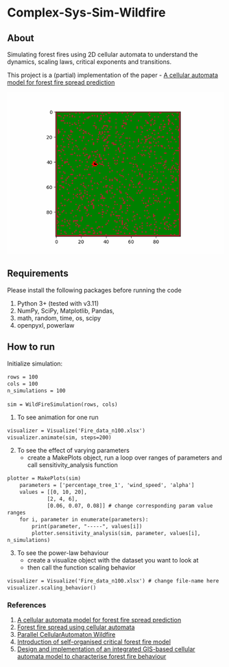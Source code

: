 # Complex-Sys-Sim-Wildfire

## About
Simulating forest fires using 2D cellular automata to understand the dynamics, scaling laws, critical exponents and transitions.

This project is a (partial) implementation of the paper - [A cellular automata model for forest fire spread prediction](https://www.sciencedirect.com/science/article/pii/S0096300308004943)

![](https://github.com/ishabansod/Complex-Sys-Sim-Wildfire/blob/model/plots/gif-tree-type-dens-0.9.gif)

## Requirements
Please install the following packages before running the code
1. Python 3+ (tested with v3.11)
2. NumPy, SciPy, Matplotlib, Pandas, 
4. math, random, time, os, scipy
3. openpyxl, powerlaw

## How to run
Initialize simulation:
```
rows = 100
cols = 100
n_simulations = 100

sim = WildFireSimulation(rows, cols)
```
1. To see animation for one run
```
visualizer = Visualize('Fire_data_n100.xlsx')
visualizer.animate(sim, steps=200)
```

2. To see the effect of varying parameters
    - create a MakePlots object, run a loop over ranges of parameters and call sensitivity_analysis function
```
plotter = MakePlots(sim)
    parameters = ['percentage_tree_1', 'wind_speed', 'alpha']
    values = [[0, 10, 20],
             [2, 4, 6],
             [0.06, 0.07, 0.08]] # change corresponding param value ranges
    for i, parameter in enumerate(parameters):
        print(parameter, "-----", values[i])
        plotter.sensitivity_analysis(sim, parameter, values[i], n_simulations)
```

3. To see the power-law behaviour 
    - create a visualize object with the dataset you want to look at
    - then call the function scaling behavior

```
visualizer = Visualize('Fire_data_n100.xlsx') # change file-name here
visualizer.scaling_behavior()
```


### References
1. [A cellular automata model for forest fire spread prediction](https://www.sciencedirect.com/science/article/pii/S0096300308004943)
2. [Forest fire spread using cellular automata](https://www.sciencedirect.com/science/article/abs/pii/S0965997806001293 )
3. [Parallel CellularAutomaton Wildfire](https://github.com/XC-Li/Parallel_CellularAutomaton_Wildfire/tree/master)
4. [Introduction of self-organised critical forest fire model](https://journals.aps.org/prl/abstract/10.1103/PhysRevLett.69.1629)
5. [Design and implementation of an integrated GIS-based cellular automata model to characterise forest fire behaviour](https://www.sciencedirect.com/science/article/pii/S0304380007003626)
